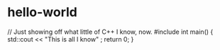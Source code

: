 # hello-world
// Just showing off what little of C++ I know, now.
#include <iostream>
 int main()
  {
   std::cout << "This is all I know" ;
   return 0;
  }
